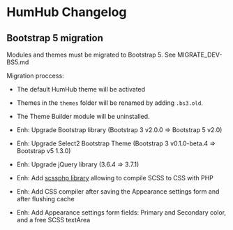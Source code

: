 HumHub Changelog
================

Bootstrap 5 migration
------------

Modules and themes must be migrated to Bootstrap 5.
See MIGRATE_DEV-BS5.md

Migration proccess:
- The default HumHub theme will be activated
- Themes in the `themes` folder will be renamed by adding `.bs3.old`. 
- The Theme Builder module will be uninstalled.

- Enh: Upgrade Bootstrap library (Bootstrap 3 v2.0.0 => Bootstrap 5 v2.0)
- Enh: Upgrade Select2 Bootstrap Theme (Bootstrap 3 v0.1.0-beta.4 => Bootstrap v5 1.3.0)
- Enh: Upgrade jQuery library (3.6.4 => 3.7.1)
- Enh: Add [scssphp library](https://github.com/scssphp/scssphp) allowing to compile SCSS to CSS with PHP
- Enh: Add CSS compiler after saving the Appearance settings form and after flushing cache
- Enh: Add Appearance settings form fields: Primary and Secondary color, and a free SCSS textArea

